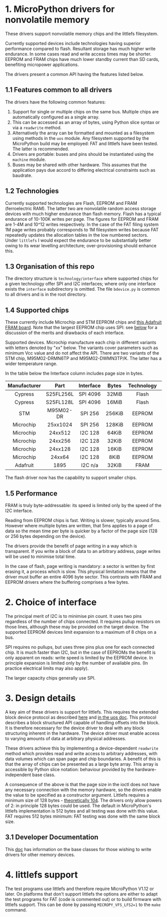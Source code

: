 # 1. MicroPython drivers for nonvolatile memory

These drivers support nonvolatile memory chips and the littlefs filesystem.

Currently supported devices include technologies having superior performance
compared to flash. Resultant storage has much higher write endurance. In some
cases read and write access times may be shorter. EEPROM and FRAM chips have
much lower standby current than SD cards, benefiting micropower applications.

The drivers present a common API having the features listed below.

## 1.1 Features common to all drivers

The drivers have the following common features:
 1. Support for single or multiple chips on the same bus. Multiple chips are
 automatically configured as a single array.
 2. This can be accessed as an array of bytes, using Python slice syntax or via
 a `readwrite` method.
 3. Alternatively the array can be formatted and mounted as a filesystem using
 methods in the `uos` module. Any filesystem supported by the MicroPython build
 may be employed: FAT and littlefs have been tested. The latter is recommended.
 4. Drivers are portable: buses and pins should be instantiated using the
 `machine` module.
 5. Buses may be shared with other hardware. This assumes that the application
 pays due accord to differing electrical constraints such as baudrate.

## 1.2 Technologies

Currently supported technologies are Flash, EEPROM and FRAM (ferroelectric
RAM). The latter two are nonvolatile random access storage devices with much
higher endurance than flash memory. Flash has a typical endurance of 10-100K
writes per page. The figures for EEPROM and FRAM are 1-4M and 10^12 writes
respectively. In the case of the FAT filing system 1M page writes probably
corresponds to 1M filesystem writes because FAT repeatedly updates the
allocation tables in the low numbered sectors. Under `littlefs` I would expect
the endurance to be substantially better owing to its wear levelling
architecture; over-provisioning should enhance this.

## 1.3 Organisation of this repo

The directory structure is `technology/interface` where supported chips for a
given technology offer SPI and I2C interfaces; where only one interface exists
the `interface` subdirectory is omitted. The file `bdevice.py` is common to all
drivers and is in the root directory.

## 1.4 Supported chips

These currently include Microchip and STM EEPROM chips and
[this Adafruit FRAM board](http://www.adafruit.com/product/1895). Note that the
largest EEPROM chip uses SPI: see [below](./README.md#2-choice-of-interface)
for a discussion of the merits and drawbacks of each interface.

Supported devices. Microchip manufacture each chip in different variants with
letters denoted by "xx" below. The variants cover parameters such as minimum
Vcc value and do not affect the API. There are two variants of the STM chip,
M95M02-DRMN6TP and M95M02-DWMN3TP/K. The latter has a wider temperature range.

In the table below the Interface column includes page size in bytes.  

| Manufacturer | Part      | Interface | Bytes  | Technology | Docs                          |
|:------------:|:---------:|:---------:|:------:|:----------:|:-----------------------------:|
| Cypress      | S25FL256L | SPI 4096  |  32MiB |   Flash    | [FLASH.md](./flash/FLASH.md)  |
| Cypress      | S25FL128L | SPI 4096  |  16MiB |   Flash    | [FLASH.md](./flash/FLASH.md)  |
| STM          | M95M02-DR | SPI 256   | 256KiB |   EEPROM   | [SPI.md](./eeprom/spi/SPI.md) |
| Microchip    | 25xx1024  | SPI 256   | 128KiB |   EEPROM   | [SPI.md](./eeprom/SPI.md)     |
| Microchip    | 24xx512   | I2C 128   |  64KiB |   EEPROM   | [I2C.md](./eeprom/i2c/I2C.md) |
| Microchip    | 24xx256   | I2C 128   |  32KiB |   EEPROM   | [I2C.md](./eeprom/i2c/I2C.md) |
| Microchip    | 24xx128   | I2C 128   |  16KiB |   EEPROM   | [I2C.md](./eeprom/i2c/I2C.md) |
| Microchip    | 24xx64    | I2C 128   |   8KiB |   EEPROM   | [I2C.md](./eeprom/i2c/I2C.md) |
| Adafruit     | 1895      | I2C n/a   |  32KiB |   FRAM     | [FRAM.md](./fram/FRAM.md)     |

The flash driver now has the capability to support smaller chips.

## 1.5 Performance

FRAM is truly byte-addressable: its speed is limited only by the speed of the
I2C interface.

Reading from EEPROM chips is fast. Writing is slower, typically around 5ms.
However where multiple bytes are written, that 5ms applies to a page of data so
the mean time per byte is quicker by a factor of the page size (128 or 256
bytes depending on the device).

The drivers provide the benefit of page writing in a way which is transparent.
If you write a block of data to an arbitrary address, page writes will be used
to minimise total time.

In the case of flash, page writing is mandatory: a sector is written by first
erasing it, a process which is slow. This physical limitation means that the
driver must buffer an entire 4096 byte sector. This contrasts with FRAM and
EEPROM drivers where the buffering comprises a few bytes.

# 2. Choice of interface

The principal merit of I2C is to minimise pin count. It uses two pins
regardless of the number of chips connected. It requires pullup resistors on
those lines, although these may be provided on the target device. The
supported EEPROM devices limit expansion to a maximum of 8 chips on a bus.

SPI requires no pullups, but uses three pins plus one for each connected chip.
It is much faster than I2C, but in the case of EEPROMs the benefit is only
apparent on reads: write speed is limited by the EEPROM device. In principle
expansion is limited only by the number of available pins. (In practice
electrical limits may also apply).

The larger capacity chips generally use SPI.

# 3. Design details

A key aim of these drivers is support for littlefs. This requires the extended
block device protocol as described
[here](http://docs.micropython.org/en/latest/reference/filesystem.html) and
[in the uos doc](http://docs.micropython.org/en/latest/library/uos.html).
This protocol describes a block structured API capable of handling offsets into
the block. It is therefore necessary for the device driver to deal with any
block structuring inherent in the hardware. The device driver must enable
access to varying amounts of data at arbitrary physical addresses.

These drivers achieve this by implementing a device-dependent `readwrite`
method which provides read and write access to arbitrary addresses, with data
volumes which can span page and chip boundaries. A benefit of this is that the
array of chips can be presented as a large byte array. This array is accessible
by Python slice notation: behaviour provided by the hardware-independent base
class.

A consequence of the above is that the page size in the ioctl does not have any
necessary connection with the memory hardware, so the drivers enable the value
to be specified as a constructor argument. Littlefs requires a minimum size of
128 bytes - 
[theoretically 104](https://github.com/ARMmbed/littlefs/blob/master/DESIGN.md).
The drivers only allow powers of 2: in principle 128 bytes could be used. The
default in MicroPython's littlefs implementation is 512 bytes and all testing
was done with this value. FAT requires 512 bytes minimum: FAT testing was done
with the same block size.

## 3.1 Developer Documentation

This [doc](./BASE_CLASSES.md) has information on the base classes for those
wishing to write drivers for other memory devices.

# 4. littlefs support

The test programs use littlefs and therefore require MicroPython V1.12 or
later. On platforms that don't support littlefs the options are either to adapt
the test programs for FAT (code is commented out) or to build firmware with
littlefs support. This can be done by passing `MICROPY_VFS_LFS2=1` to the
`make` command.
